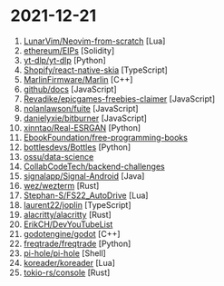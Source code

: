 # 2021-12-21

1. [LunarVim/Neovim-from-scratch](https://github.com/LunarVim/Neovim-from-scratch "A Neovim config designed from scratch to be understandable") [Lua]
2. [ethereum/EIPs](https://github.com/ethereum/EIPs "The Ethereum Improvement Proposal repository") [Solidity]
3. [yt-dlp/yt-dlp](https://github.com/yt-dlp/yt-dlp "A youtube-dl fork with additional features and fixes") [Python]
4. [Shopify/react-native-skia](https://github.com/Shopify/react-native-skia "High-performance React Native Graphics using Skia") [TypeScript]
5. [MarlinFirmware/Marlin](https://github.com/MarlinFirmware/Marlin "Marlin is an optimized firmware for RepRap 3D printers based on the Arduino platform. | Many commercial 3D printers come with Marlin installed. Check with your vendor if you need source code for your specific machine.") [C++]
6. [github/docs](https://github.com/github/docs "The open-source repo for docs.github.com") [JavaScript]
7. [Revadike/epicgames-freebies-claimer](https://github.com/Revadike/epicgames-freebies-claimer "Claim available free game promotions from the Epic Games Store.") [JavaScript]
8. [nolanlawson/fuite](https://github.com/nolanlawson/fuite "A tool for finding memory leaks in web apps") [JavaScript]
9. [danielyxie/bitburner](https://github.com/danielyxie/bitburner "Bitburner Game") [JavaScript]
10. [xinntao/Real-ESRGAN](https://github.com/xinntao/Real-ESRGAN "Real-ESRGAN aims at developing Practical Algorithms for General Image Restoration.") [Python]
11. [EbookFoundation/free-programming-books](https://github.com/EbookFoundation/free-programming-books "📚 Freely available programming books") 
12. [bottlesdevs/Bottles](https://github.com/bottlesdevs/Bottles "Easily manage wine prefixes in a new way. Run Windows software and games on Linux") [Python]
13. [ossu/data-science](https://github.com/ossu/data-science "📊 Path to a free self-taught education in Data Science!") 
14. [CollabCodeTech/backend-challenges](https://github.com/CollabCodeTech/backend-challenges "A public list of open-source challenges from jobs around the world") 
15. [signalapp/Signal-Android](https://github.com/signalapp/Signal-Android "A private messenger for Android.") [Java]
16. [wez/wezterm](https://github.com/wez/wezterm "A GPU-accelerated cross-platform terminal emulator and multiplexer written by @wez and implemented in Rust") [Rust]
17. [Stephan-S/FS22_AutoDrive](https://github.com/Stephan-S/FS22_AutoDrive "FS22 version of the AutoDrive mod") [Lua]
18. [laurent22/joplin](https://github.com/laurent22/joplin "Joplin - an open source note taking and to-do application with synchronization capabilities for Windows, macOS, Linux, Android and iOS. Forum: https://discourse.joplinapp.org/") [TypeScript]
19. [alacritty/alacritty](https://github.com/alacritty/alacritty "A cross-platform, OpenGL terminal emulator.") [Rust]
20. [ErikCH/DevYouTubeList](https://github.com/ErikCH/DevYouTubeList "List of Development YouTube Channels") 
21. [godotengine/godot](https://github.com/godotengine/godot "Godot Engine – Multi-platform 2D and 3D game engine") [C++]
22. [freqtrade/freqtrade](https://github.com/freqtrade/freqtrade "Free, open source crypto trading bot") [Python]
23. [pi-hole/pi-hole](https://github.com/pi-hole/pi-hole "A black hole for Internet advertisements") [Shell]
24. [koreader/koreader](https://github.com/koreader/koreader "An ebook reader application supporting PDF, DjVu, EPUB, FB2 and many more formats, running on Cervantes, Kindle, Kobo, PocketBook and Android devices") [Lua]
25. [tokio-rs/console](https://github.com/tokio-rs/console "a debugger for async rust!") [Rust]
